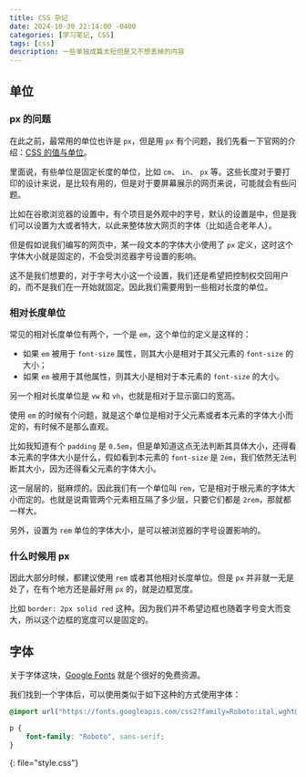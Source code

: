 ```yaml
---
title: CSS 杂记
date: 2024-10-30 22:14:00 -0400
categories: [学习笔记, CSS]
tags: [css]
description: 一些单独成篇太短但是又不想丢掉的内容
---
```


## 单位

### px 的问题

在此之前，最常用的单位也许是 `px`，但是用 `px` 有个问题，我们先看一下官网的介绍：[CSS 的值与单位](https://developer.mozilla.org/en-US/docs/Learn/CSS/Building_blocks/Values_and_units#lengths)。

里面说，有些单位是固定长度的单位，比如 `cm`、 `in`、 `px` 等。这些长度对于要打印的设计来说，是比较有用的，但是对于要屏幕展示的网页来说，可能就会有些问题。

比如在谷歌浏览器的设置中，有个项目是外观中的字号，默认的设置是中，但是我们可以设置为大或者特大，以此来整体放大网页的字体（比如适合老年人）。

但是假如说我们编写的网页中，某一段文本的字体大小使用了 `px` 定义，这时这个字体大小就是固定的，不会受浏览器字号设置的影响。

这不是我们想要的，对于字号大小这一个设置，我们还是希望把控制权交回用户的，而不是我们在一开始就固定。因此我们需要用到一些相对长度的单位。

### 相对长度单位

常见的相对长度单位有两个，一个是 `em`，这个单位的定义是这样的：

- 如果 `em` 被用于 `font-size` 属性，则其大小是相对于其父元素的 `font-size` 的大小；
- 如果 `em` 被用于其他属性，则其大小是相对于本元素的 `font-size` 的大小。

另一个相对长度单位是 `vw` 和 `vh`，也就是相对于显示窗口的宽高。

使用 `em` 的时候有个问题，就是这个单位是相对于父元素或者本元素的字体大小而定的，有时候不是那么直观。

比如我知道有个 `padding` 是 `0.5em`，但是单知道这点无法判断其具体大小，还得看本元素的字体大小是什么，假如看到本元素的 `font-size` 是 `2em`，我们依然无法判断其大小，因为还得看父元素的字体大小。

这一层层的，挺麻烦的。因此我们有一个单位叫 `rem`，它是相对于根元素的字体大小而定的。也就是说甭管两个元素相互隔了多少层，只要它们都是 `2rem`，那就都一样大。

另外，设置为 `rem` 单位的字体大小，是可以被浏览器的字号设置影响的。

### 什么时候用 px

因此大部分时候，都建议使用 `rem` 或者其他相对长度单位。但是 `px` 并非就一无是处了，在有个地方还是最好用 `px` 的，就是边框宽度。

比如 `border: 2px solid red` 这种。因为我们并不希望边框也随着字号变大而变大，所以这个边框的宽度可以是固定的。

## 字体

关于字体这块，[Google Fonts](https://fonts.google.com/) 就是个很好的免费资源。

我们找到一个字体后，可以使用类似于如下这种的方式使用字体：

```css
@import url("https://fonts.googleapis.com/css2?family=Roboto:ital,wght@0,100;0,300;0,400;0,500;0,700;0,900;1,100;1,300;1,400;1,500;1,700;1,900&display=swap");

p {
    font-family: "Roboto", sans-serif;
}
```
{: file="style.css"}
